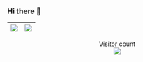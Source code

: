 ### Hi there 👋
| <a href="https://github.com/BenSunWhiteBoard"><img align="center" src="https://github-readme-stats-rho-amber.vercel.app/api?username=BenSunWhiteBoard&count_private=true&show_icons=true&theme=radical&hide=issues" /></a> | <a href="https://github.com/BenSunWhiteBoard"><img align="center" src="https://github-readme-stats-rho-amber.vercel.app/api/top-langs/?username=BenSunWhiteBoard&hide=jupyter%20notebook&show_icons=true&theme=radical&layout=compact" /></a> |
| ------------- | ------------- |

<p align="center"> 
  Visitor count<br>
  <img src="https://profile-counter.glitch.me/BenSunWhiteBoard/count.svg" />
</p>

<!--
**BenSunWhiteBoard/BenSunWhiteBoard** is a ✨ _special_ ✨ repository because its `README.md` (this file) appears on your GitHub profile.

Here are some ideas to get you started:

- 🔭 I’m currently working on ...
- 🌱 I’m currently learning ...
- 👯 I’m looking to collaborate on ...
- 🤔 I’m looking for help with ...
- 💬 Ask me about ...
- 📫 How to reach me: ...
- 😄 Pronouns: ...
- ⚡ Fun fact: ...
-->
